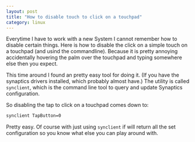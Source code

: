 ```yaml
---
layout: post
title: "How to disable touch to click on a touchpad"
category: linux
---
```


Everytime I have to work with a new System I cannot remember how to disable certain things. Here is how to disable the click on a simple touch on a touchpad (and usind the commandline). Because it is pretty annoying accidentally hovering the palm over the touchpad and typing somewhere else then you expect.

This time around I found an pretty easy tool for doing it. (If you have the synaptics drivers installed, which probably almost have.) The utility is called `synclient`, which is the command line tool to query and update Synaptics configuration.

So disabling the tap to click on a touchpad comes down to:

```bash
synclient TapButton=0
```

Pretty easy. Of course with just using `synclient` if will return all the set configuration so you know what else you can play around with.
